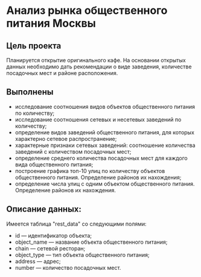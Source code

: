 
# Анализ рынка общественного питания Москвы

## Цель проекта

Планируется открытие оригинального кафе. На основании открытых данных необходимо дать 
рекомендации о виде заведения, количестве посадочных мест и районе расположения.  

## Выполнены

<ul>
<li>исследование соотношения видов объектов общественного питания по количеству;</li>
<li>исследование соотношения сетевых и несетевых заведений по количеству;</li>
<li>определение видов заведений общественного питания, для которых характерно сетевое распространение;</li>
<li>характерные признаки сетевых заведений: соотношение количества заведений с количеством посадочных мест;</li>
<li>определение среднего количества посадочных мест для каждого вида общественного питания;</li>
<li>построение графика топ-10 улиц по количеству объектов общественного питания. Определение районов их нахождения;</li>
<li>определение числа улиц с одним объектом общественного питания. Определение районов их нахождения.</li> 
</ul>

## Описание данных:

<p>Имеется таблица "rest_data" со следующими полями:</p>
<ul>
<li>id — идентификатор объекта;</li>
<li>object_name — название объекта общественного питания;</li>
<li>chain — сетевой ресторан;</li>
<li>object_type — тип объекта общественного питания;</li>
<li>address — адрес;</li>
<li>number — количество посадочных мест.</li>
</ul>